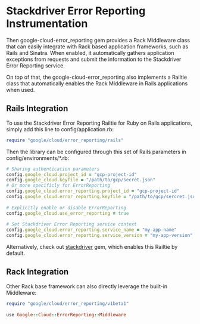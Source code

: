 # Stackdriver Error Reporting Instrumentation

Then google-cloud-error_reporting gem provides a Rack Middleware class that can easily integrate with Rack based application frameworks, such as Rails and Sinatra. When enabled, it automatically gathers application exceptions from requests and submit the information to the Stackdriver Error Reporting service.  

On top of that, the google-cloud-error_reporting also implements a Railtie class that automatically enables the Rack Middleware in Rails applications when used.

## Rails Integration

To use the Stackdriver Error Reporting Railtie for Ruby on Rails applications, simply add this line to config/application.rb:
```ruby
require "google/cloud/error_reporting/rails"
```
Then the library can be configured through this set of Rails parameters in config/environments/*.rb:
```ruby
# Sharing authentication parameters
config.google_cloud.project_id = "gcp-project-id"
config.google_cloud.keyfile = "/path/to/gcp/secret.json"
# Or more specificly for ErrorReporting
config.google_cloud.error_reporting.project_id = "gcp-project-id"
config.google_cloud.error_reporting.keyfile = "/path/to/gcp/sercret.json"
 
# Explicitly enable or disable ErrorReporting
config.google_cloud.use_error_reporting = true
 
# Set Stackdriver Error Reporting service context
config.google_cloud.error_reporting.service_name = "my-app-name"
config.google_cloud.error_reporting.service_version = "my-app-version"
```

Alternatively, check out [stackdriver](https://googlecloudplatform.github.io/google-cloud-ruby/#/docs/stackdriver) gem, which enables this Railtie by default.

## Rack Integration

Other Rack base framework can also directly leverage the built-in Middleware:
```ruby
require "google/cloud/error_reporting/v1beta1"
 
use Google::Cloud::ErrorReporting::Middleware
```
